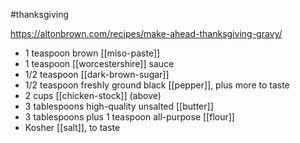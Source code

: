 #thanksgiving

https://altonbrown.com/recipes/make-ahead-thanksgiving-gravy/

-   1 teaspoon brown [[miso-paste]]
-   1 teaspoon [[worcestershire]] sauce
-   1/2 teaspoon [[dark-brown-sugar]]
-   1/2 teaspoon freshly ground black [[pepper]], plus more to taste
-   2 cups [[chicken-stock]] (above)
-   3 tablespoons high-quality unsalted [[butter]]
-   3 tablespoons plus 1 teaspoon all-purpose [[flour]]
-   Kosher [[salt]], to taste